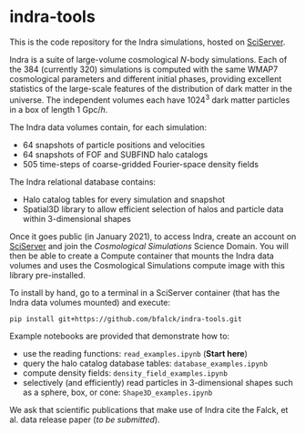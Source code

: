 # indra-tools
This is the code repository for the Indra simulations, hosted on [SciServer](http://www.sciserver.org).

Indra is a suite of large-volume cosmological *N*-body simulations. Each of the 384 (currently 320) simulations is computed with the same WMAP7 cosmological parameters and different initial phases, providing excellent statistics of the large-scale features of the distribution of dark matter in the universe. The independent volumes each have 1024<sup>3</sup> dark matter particles in a box of length 1 Gpc/*h*.

The Indra data volumes contain, for each simulation:
- 64 snapshots of particle positions and velocities
- 64 snapshots of FOF and SUBFIND halo catalogs
- 505 time-steps of coarse-gridded Fourier-space density fields

The Indra relational database contains:
- Halo catalog tables for every simulation and snapshot
- Spatial3D library to allow efficient selection of halos and particle data within 3-dimensional shapes


Once it goes public (in January 2021), to access Indra, create an account on [SciServer](http://www.sciserver.org) and join the *Cosmological Simulations* Science Domain. You will then be able to create a Compute container that mounts the Indra data volumes and uses the Cosmological Simulations compute image with this library pre-installed. 

To install by hand, go to a terminal in a SciServer container (that has the Indra data volumes mounted) and execute:

`pip install git+https://github.com/bfalck/indra-tools.git`



Example notebooks are provided that demonstrate how to:
- use the reading functions: `read_examples.ipynb` (**Start here**)
- query the halo catalog database tables: `database_examples.ipynb`
- compute density fields: `density_field_examples.ipynb`
- selectively (and efficiently) read particles in 3-dimensional shapes such as a sphere, box, or cone: `Shape3D_examples.ipynb`


We ask that scientific publications that make use of Indra cite the Falck, et al. data release paper (*to be submitted*).

